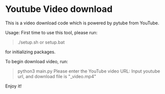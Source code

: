 # Youtube Video download

This is a video download code which is powered by pytube from YouTube.

Usage:
First time to use this tool, please run:
> ./setup.sh
or
> setup.bat 

for initializing packages.

To begin download video, run:
> python3 main.py
> Please enter the YouTube video URL:
Input youtube url, and download file is "_video.mp4"

Enjoy it!
